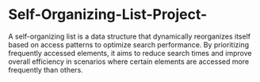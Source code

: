 # Self-Organizing-List-Project-
 A self-organizing list is a data structure that dynamically reorganizes itself based on access patterns to optimize search performance. By prioritizing frequently accessed elements, it aims to reduce search times and improve overall efficiency in scenarios where certain elements are accessed more frequently than others.
